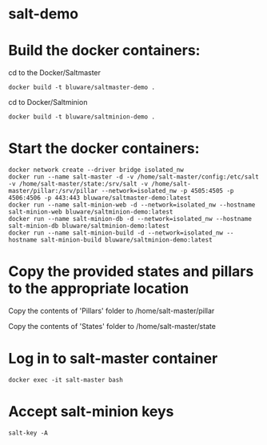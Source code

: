 # salt-demo

# Build the docker containers: 
cd to the Docker/Saltmaster

```
docker build -t bluware/saltmaster-demo .
```

cd to Docker/Saltminion

```
docker build -t bluware/saltminion-demo .
```


# Start the docker containers: 
```
docker network create --driver bridge isolated_nw
docker run --name salt-master -d -v /home/salt-master/config:/etc/salt -v /home/salt-master/state:/srv/salt -v /home/salt-master/pillar:/srv/pillar --network=isolated_nw -p 4505:4505 -p 4506:4506 -p 443:443 bluware/saltmaster-demo:latest
docker run --name salt-minion-web -d --network=isolated_nw --hostname salt-minion-web bluware/saltminion-demo:latest
docker run --name salt-minion-db -d --network=isolated_nw --hostname salt-minion-db bluware/saltminion-demo:latest
docker run --name salt-minion-build -d --network=isolated_nw --hostname salt-minion-build bluware/saltminion-demo:latest
```

# Copy the provided states and pillars to the appropriate location
Copy the contents of 'Pillars' folder to /home/salt-master/pillar

Copy the contents of 'States' folder to /home/salt-master/state

# Log in to salt-master container
```
docker exec -it salt-master bash
```

# Accept salt-minion keys
```
salt-key -A
```

